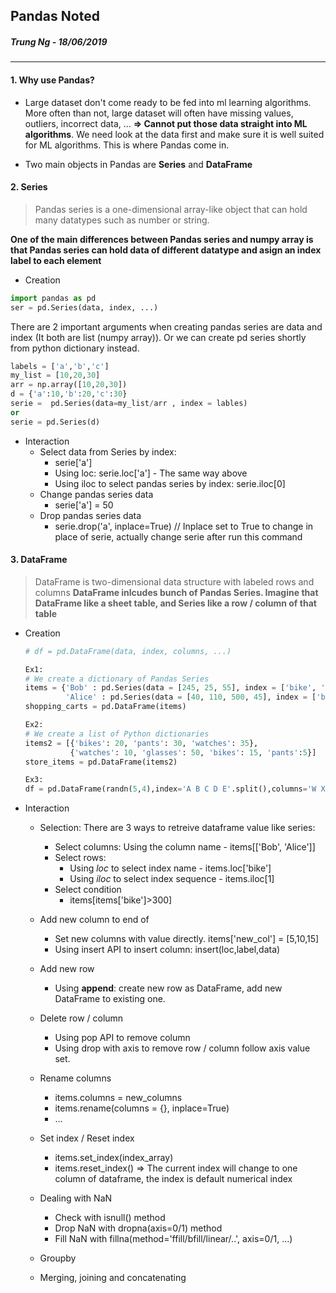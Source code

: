 ## Pandas Noted

##### Trung Ng - 18/06/2019

-------------------------------------------------

#### 1. Why use Pandas?

- Large dataset don't come ready to be fed into ml learning algorithms. More often than not, large dataset will often have missing values, outliers, incorrect data, ... **=> Cannot put those data straight into ML algorithms**. We need  look at the data first and make sure it is well suited for ML algorithms. This is where Pandas come in. 

- Two main objects in Pandas are **Series** and **DataFrame** 

#### 2. Series
> Pandas series is a one-dimensional array-like object that can hold many datatypes such as number or string. 

**One of the main differences between Pandas series and numpy array is that Pandas series can hold data of different datatype and asign an index label to each element**

- Creation 
```Python
import pandas as pd 
ser = pd.Series(data, index, ...)
```
There are 2 important arguments when creating pandas series are data and index (It both are list (numpy array)). Or we can create pd series shortly from python dictionary instead. 
```Python 
labels = ['a','b','c']
my_list = [10,20,30]
arr = np.array([10,20,30])
d = {'a':10,'b':20,'c':30}
serie =  pd.Series(data=my_list/arr , index = lables)
or 
serie = pd.Series(d)
```
- Interaction
    - Select data from Series by index: 
        - serie['a']
        - Using loc: serie.loc['a'] - The same way above
        - Using iloc to select pandas series by index: serie.iloc[0]
    - Change pandas series data
        - serie['a'] = 50 
    - Drop pandas series data
        - serie.drop('a', inplace=True) // Inplace set to True to change in place of serie, actually change serie after run this command

#### 3. DataFrame
> DataFrame is two-dimensional data structure with labeled rows and columns
> **DataFrame inlcudes bunch of Pandas Series. Imagine that DataFrame like a sheet table, and Series like a row / column of that table**

- Creation
    ```Python
    # df = pd.DataFrame(data, index, columns, ...)
    
    Ex1:
    # We create a dictionary of Pandas Series 
    items = {'Bob' : pd.Series(data = [245, 25, 55], index = ['bike', 'pants', 'watch']),
             'Alice' : pd.Series(data = [40, 110, 500, 45], index = ['book', 'glasses', 'bike', 'pants'])}
    shopping_carts = pd.DataFrame(items)
    
    Ex2:
    # We create a list of Python dictionaries
    items2 = [{'bikes': 20, 'pants': 30, 'watches': 35}, 
              {'watches': 10, 'glasses': 50, 'bikes': 15, 'pants':5}]
    store_items = pd.DataFrame(items2)
    
    Ex3:
    df = pd.DataFrame(randn(5,4),index='A B C D E'.split(),columns='W X Y Z'.split())
    ```
- Interaction
    - Selection: There are 3 ways to retreive dataframe value like series:
        - Select columns: Using the column name - items[['Bob', 'Alice']]
        - Select rows: 
            - Using _loc_ to select index name - items.loc['bike']
            - Using _iloc_ to select index sequence - items.iloc[1]
        - Select condition
            - items[items['bike']>300]
    - Add new column to end of 
        - Set new columns with value directly. items['new_col'] = [5,10,15]
        - Using insert API to insert column: insert(loc,label,data)
    - Add new row
        - Using **append**: create new row as DataFrame, add new DataFrame to existing one. 
    - Delete row / column
        - Using pop API to remove column
        - Using drop with axis to remove row / column follow axis value set.
    - Rename columns
        - items.columns = new_columns
        - items.rename(columns = {}, inplace=True)
        - ...
    - Set index / Reset index
        - items.set_index(index_array)
        - items.reset_index() => The current index will change to one column of dataframe, the index is default numerical index
    
    - Dealing with NaN
        - Check with isnull() method
        - Drop NaN with dropna(axis=0/1) method
        - Fill NaN with fillna(method='ffill/bfill/linear/..', axis=0/1, ...)
    - Groupby 
    - Merging, joining and concatenating
    
    